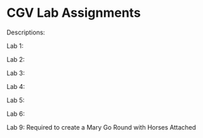 # CGV Lab Assignments

Descriptions:

Lab 1:

Lab 2:

Lab 3:

Lab 4:

Lab 5:

Lab 6:

Lab 9: Required to create a Mary Go Round with Horses Attached
